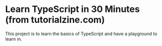 # Learn TypeScript in 30 Minutes (from tutorialzine.com)

This project is to learn the basics of TypeScript and have a playground to learn in.
